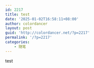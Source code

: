 ```yaml
---
id: 2217
title: test
date: '2025-01-02T16:58:11+08:00'
author: colordancer
layout: post
guid: 'http://colordancer.net/?p=2217'
permalink: '/?p=2217'
categories:
    - 随笔
---
```


test